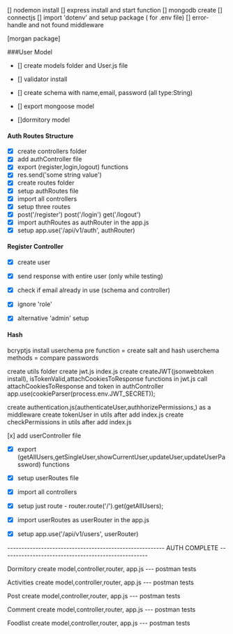 
[] nodemon install
[] express install and start function
[] mongodb create
[] connectjs
[] import 'dotenv' and setup package ( for .env file)
[] error-handle and not found middleware

[morgan package]

###User Model

- [] create models folder and User.js file
- [] validator install
- [] create schema with name,email, password (all type:String)
- [] export mongoose model

- []dormitory model


#### Auth Routes Structure

- [x] create controllers folder
- [x] add authController file
- [x] export (register,login,logout) functions
- [x] res.send('some string value')
- [x] create routes folder
- [x] setup authRoutes file
- [x] import all controllers
- [x] setup three routes
- [x] post('/register') post('/login') get('/logout')
- [x] import authRoutes as authRouter in the app.js
- [x] setup app.use('/api/v1/auth', authRouter)

#### Register Controller

- [x] create user
- [x] send response with entire user (only while testing)
- [x] check if email already in use (schema and controller)
- [x] ignore 'role'
- [x] alternative 'admin' setup


#### Hash

bcryptjs install
userchema pre function = create salt and hash
userchema methods = compare passwords

create utils folder
create jwt.js index.js
create createJWT(jsonwebtoken install), isTokenValid,attachCookiesToResponse functions in jwt.js
call   attachCookiesToResponse and token in authController
app.use(cookieParser(process.env.JWT_SECRET));


create authentication.js(authenticateUser,authhorizePermissions,) as a middleware
create tokenUser in utils after add index.js
create checkPermissions in utils after add index.js

 [x] add userController file
- [x] export (getAllUsers,getSingleUser,showCurrentUser,updateUser,updateUserPassword) functions
- [x] setup userRoutes file
- [x] import all controllers
- [x] setup just  route - router.route('/').get(getAllUsers);
- [x] import userRoutes as userRouter in the app.js
- [x] setup app.use('/api/v1/users', userRouter)





-------------------------------------------------------- AUTH COMPLETE ----------------------------------------------------



Dormitory 
create model,controller,router, app.js --- postman tests

Activities
create model,controller,router, app.js --- postman tests

Post
create model,controller,router, app.js --- postman tests

Comment
create model,controller,router, app.js --- postman tests

Foodlist
create model,controller,router, app.js --- postman tests


 